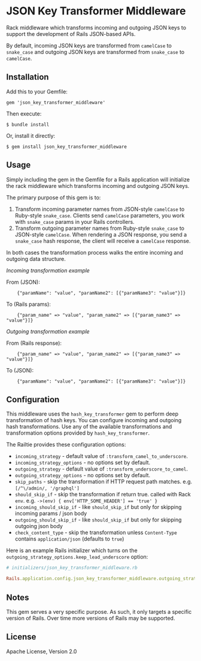 # JSON Key Transformer Middleware

Rack middleware which transforms incoming and outgoing JSON keys to support the development of Rails JSON-based APIs.

By default, incoming JSON keys are transformed from `camelCase` to `snake_case` and outgoing JSON keys are transformed from `snake_case` to `camelCase`.

## Installation

Add this to your Gemfile:

    gem 'json_key_transformer_middleware'

Then execute:

    $ bundle install

Or, install it directly:

    $ gem install json_key_transformer_middleware

## Usage

Simply including the gem in the Gemfile for a Rails application will initialize the rack middleware which transforms incoming and outgoing JSON keys.

The primary purpose of this gem is to:

1. Transform incoming parameter names from JSON-style `camelCase` to Ruby-style `snake_case`. Clients send `camelCase` parameters, you work with `snake_case` params in your Rails controllers.
1. Transform outgoing parameter names from Ruby-style `snake_case` to JSON-style `camelCase`. When rendering a JSON response, you send a `snake_case` hash response, the client will receive a `camelCase` response.

In both cases the transformation process walks the entire incoming and outgoing data structure.

*Incoming transformation example*

From (JSON):

```
    {"paramName": "value", "paramName2": [{"paramName3": "value"}]}
```

To (Rails params):

```
    {"param_name" => "value", "param_name2" => [{"param_name3" => "value"}]}
```

*Outgoing transformation example*

From (Rails response):

```
    {"param_name" => "value", "param_name2" => [{"param_name3" => "value"}]}
```

To (JSON):

```
    {"paramName": "value", "paramName2": [{"paramName3": "value"}]}
```

## Configuration

This middleware uses the `hash_key_transformer` gem to perform deep transformation of hash keys. You can configure incoming and outgoing hash transformations. Use any of the available transformations and transformation options provided by `hash_key_transformer`.

The Railtie provides these configuration options:

* `incoming_strategy` - default value of `:transform_camel_to_underscore`.
* `incoming_strategy_options` - no options set by default.
* `outgoing_strategy` - default value of `:transform_underscore_to_camel`.
* `outgoing_strategy_options` - no options set by default.
* `skip_paths` - skip the transformation if HTTP request path matches. e.g. `[/^\/admin/, '/graphql']`
* `should_skip_if` - skip the transformation if return true. called with Rack `env`. e.g. `->(env) { env['HTTP_SOME_HEADER'] == 'true' }`
* `incoming_should_skip_if` - like `should_skip_if` but only for skipping incoming params / json body
* `outgoing_should_skip_if` - like `should_skip_if` but only for skipping outgoing json body
* `check_content_type` - skip the transformation unless `Content-Type` contains `application/json` (defaults to `true`)

Here is an example Rails initializer which turns on the `outgoing_strategy_options.keep_lead_underscore` option:

```ruby
# initializers/json_key_transformer_middleware.rb

Rails.application.config.json_key_transformer_middleware.outgoing_strategy_options.keep_lead_underscore = true
```

## Notes

This gem serves a very specific purpose. As such, it only targets a specific version of Rails. Over time more versions of Rails may be supported.

## License

Apache License, Version 2.0

